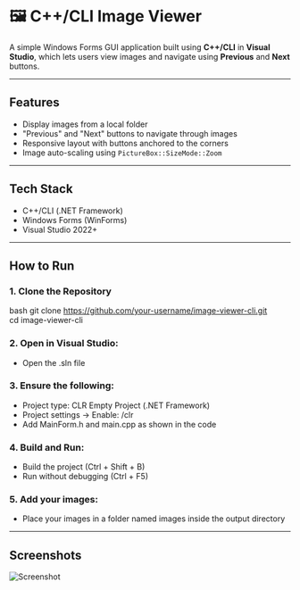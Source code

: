 # 🖼️ C++/CLI Image Viewer

A simple Windows Forms GUI application built using **C++/CLI** in **Visual Studio**, which lets users view images and navigate using **Previous** and **Next** buttons.

---

## Features

- Display images from a local folder
- "Previous" and "Next" buttons to navigate through images
- Responsive layout with buttons anchored to the corners
- Image auto-scaling using `PictureBox::SizeMode::Zoom`

---

## Tech Stack

- C++/CLI (.NET Framework)
- Windows Forms (WinForms)
- Visual Studio 2022+

---

## How to Run

### 1. Clone the Repository

bash
git clone https://github.com/your-username/image-viewer-cli.git
<br>
cd image-viewer-cli

### 2.	Open in Visual Studio:

- Open the .sln file

### 3.	Ensure the following:

- Project type: CLR Empty Project (.NET Framework)
- Project settings → Enable: /clr
- Add MainForm.h and main.cpp as shown in the code
  
### 4.	Build and Run:

- Build the project (Ctrl + Shift + B)
- Run without debugging (Ctrl + F5)
  
### 5.	Add your images:

- Place your images in a folder named images inside the output directory

---

## Screenshots
![Screenshot]()
  
